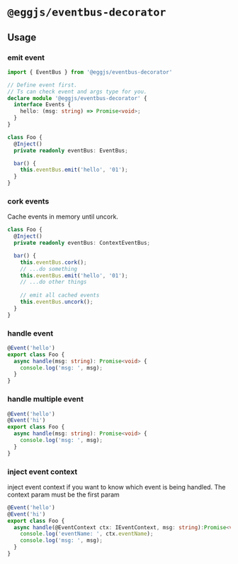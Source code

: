 # `@eggjs/eventbus-decorator`

## Usage

### emit event

```ts
import { EventBus } from '@eggjs/eventbus-decorator'

// Define event first.
// Ts can check event and args type for you.
declare module '@eggjs/eventbus-decorator' {
  interface Events {
    hello: (msg: string) => Promise<void>;
  }
}

class Foo {
  @Inject()
  private readonly eventBus: EventBus;

  bar() {
    this.eventBus.emit('hello', '01');
  }
}
```

### cork events

Cache events in memory until uncork.

```ts
class Foo {
  @Inject()
  private readonly eventBus: ContextEventBus;

  bar() {
    this.eventBus.cork();
    // ...do something
    this.eventBus.emit('hello', '01');
    // ...do other things
    
    // emit all cached events
    this.eventBus.uncork();
  }
}
```

### handle event

```ts
@Event('hello')
export class Foo {
  async handle(msg: string): Promise<void> {
    console.log('msg: ', msg);
  }
}
```

### handle multiple event
```ts
@Event('hello')
@Event('hi')
export class Foo {
  async handle(msg: string): Promise<void> {
    console.log('msg: ', msg);
  }
}
```

### inject event context 
inject event context  if you want to know which event is being handled.
The context param must be the first param

```ts
@Event('hello')
@Event('hi')
export class Foo {
  async handle(@EventContext ctx: IEventContext, msg: string):Promise<void> {
    console.log('eventName: ', ctx.eventName);
    console.log('msg: ', msg);
  }
}
```
